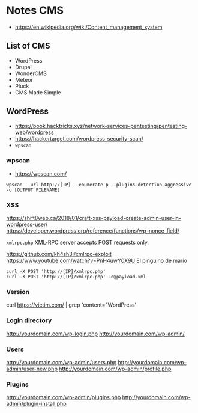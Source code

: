 # Notes CMS

- <https://en.wikipedia.org/wiki/Content_management_system>


## List of CMS
- WordPress
- Drupal
- WonderCMS
- Meteor
- Pluck
- CMS Made Simple







## WordPress

- <https://book.hacktricks.xyz/network-services-pentesting/pentesting-web/wordpress>
- <https://hackertarget.com/wordpress-security-scan/>
- `wpscan`


### wpscan

- <https://wpscan.com/>

```
wpscan --url http://[IP] --enumerate p --plugins-detection aggressive -o [OUTPUT FILENAME]
```






### XSS
https://shift8web.ca/2018/01/craft-xss-payload-create-admin-user-in-wordpress-user/
https://developer.wordpress.org/reference/functions/wp_nonce_field/



`xmlrpc.php`
XML-RPC server accepts POST requests only.

https://github.com/kh4sh3i/xmlrpc-exploit
https://www.youtube.com/watch?v=PnH4uwY0X9U El pinguino de mario
```
curl -X POST 'http://[IP]/xmlrpc.php'
curl -X POST 'http://[IP]/xmlrpc.php' -d@payload.xml
```






### Version
curl https://victim.com/ | grep 'content="WordPress'


### Login directory
http://yourdomain.com/wp-login.php
http://yourdomain.com/wp-admin/



### Users
http://yourdomain.com/wp-admin/users.php
http://yourdomain.com/wp-admin/user-new.php
http://yourdomain.com/wp-admin/profile.php

### Plugins
http://yourdomain.com/wp-admin/plugins.php
http://yourdomain.com/wp-admin/plugin-install.php





